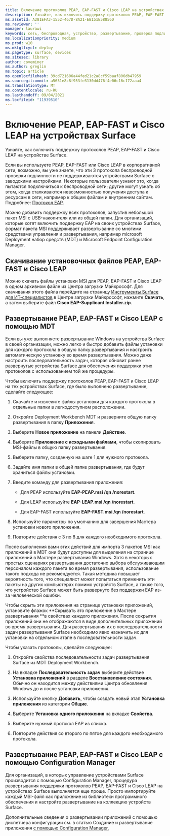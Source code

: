 ```yaml
---
title: Включение протоколов PEAP, EAP-FAST и Cisco LEAP на устройствах Surface
description: Узнайте, как включить поддержку протоколов PEAP, EAP-FAST и Cisco LEAP на устройстве Surface.
ms.assetid: A281EFA3-1552-467D-8A21-EB151E58856D
ms.reviewer: ''
manager: laurawi
keywords: сеть, беспроводная, устройство, развертывание, проверка подлинности, протокол
ms.localizationpriority: medium
ms.prod: w10
ms.mktglfcycl: deploy
ms.pagetype: surface, devices
ms.sitesec: library
author: coveminer
ms.author: greglin
ms.topic: article
ms.openlocfilehash: 39cd721606a44fed21c2a8cf59baaf806db47959
ms.sourcegitcommit: a5651e8c8f953fe3130dd476f4e06c16c172aaa4
ms.translationtype: MT
ms.contentlocale: ru-RU
ms.lasthandoff: 09/04/2021
ms.locfileid: "11939510"
---
```

# <a name="enable-peap-eap-fast-and-cisco-leap-on-surface-devices"></a>Включение PEAP, EAP-FAST и Cisco LEAP на устройствах Surface

Узнайте, как включить поддержку протоколов PEAP, EAP-FAST и Cisco LEAP на устройстве Surface.

Если вы используете PEAP, EAP-FAST или Cisco LEAP в корпоративной сети, возможно, вы уже знаете, что эти 3 протокола беспроводной проверки подлинности не поддерживаются устройствами Surface с заводскими настройками. Некоторые пользователи узнают это, когда пытаются подключиться к беспроводной сети; другие могут узнать об этом, когда сталкиваются невозможностью получения доступа к ресурсам в сети, например к общим файлам и внутренним сайтам. Подробнее: [Протокол EAP](/windows-server/networking/technologies/extensible-authentication-protocol/network-access).

Можно добавить поддержку всех протоколов, запустив небольшой пакет MSI с USB-накопителя или из общей папки. Для организаций, которые хотят включить поддержку EAP на своих устройствах Surface, формат пакета MSI поддерживает развертывание со многими средствами управления и развертывания, например microsoft Deployment набор средств (MDT) и Microsoft Endpoint Configuration Manager.

## <a name="download-peap-eap-fast-or-cisco-leap-installation-files"></a><a href="" id="download-peap--eap-fast--or-cisco-leap-installation-files--"></a>Скачивание установочных файлов PEAP, EAP-FAST и Cisco LEAP

Можно скачать файлы установки MSI для PEAP, EAP-FAST и Cisco LEAP в одном архивном файле из Центра загрузки Майкрософт. Для скачивания этого файла перейдите на страницу [Инструменты Surface для ИТ-специалистов](https://www.microsoft.com/download/details.aspx?id=46703) в Центре загрузки Майкрософт, нажмите **Скачать**, а затем выберите файл **Cisco EAP-Supplicant Installer.zip**.

## <a name="deploy-peap-eap-fast-or-cisco-leap-with-mdt"></a>Развертывание PEAP, EAP-FAST и Cisco LEAP с помощью MDT

Если вы уже выполняете развертывание Windows на устройства Surface в своей организации, можно легко и быстро добавить файлы установки для каждого протокола в общую папку развертывания и настроить автоматическую установку во время развертывания. Можно даже настроить последовательность задач, которая обновит ранее развернутые устройства Surface для обеспечения поддержки этих протоколов с использованием той же процедуры.

Чтобы включить поддержку протоколов PEAP, EAP-FAST и Cisco LEAP на тех устройствах Surface, где было выполнено развертывание, сделайте следующее:

1. Скачайте и извлеките файлы установки для каждого протокола в отдельные папки в легкодоступном расположении.

2. Откройте Deployment Workbench MDT и разверните общую папку развертывания в папку **Приложения**.

3. Выберите **Новое приложение** на панели **Действие**.

4. Выберите **Приложение с исходными файлами**, чтобы скопировать MSI-файлы в общую папку развертывания.

5. Выберите папку, созданную на шаге 1 для нужного протокола.

6. Задайте имя папки в общей папке развертывания, где будут храниться файлы установки.

7. Введите команду для развертывания приложения:

    - Для PEAP используйте **EAP-PEAP.msi /qn /norestart**.

    - Для LEAP используйте **EAP-LEAP.msi /qn /norestart**.

    - Для EAP-FAST используйте **EAP-FAST.msi /qn /norestart**.

8. Используйте параметры по умолчанию для завершения Мастера установки нового приложения.

9. Повторите действия с 3 по 8 для каждого необходимого протокола.

После выполнения вами этих действий для импорта 3 пакетов MSI как приложений в MDT они будут доступны для выделения на странице приложений в Мастере развертывания Windows. Хотя в некоторых простых сценариях развертывания достаточно выбора обслуживающим персоналом каждого пакета во время развертывания, использование такого подхода не рекомендуется. Такая методика повышает вероятность того, что специалист может попытаться применить эти пакеты на других компьютерах помимо устройств Surface, а также того, что устройство Surface может быть развернуто без поддержки EAP из-за человеческой ошибки.

Чтобы скрыть эти приложения на странице установки приложений, установите флажок **Скрывать это приложение в Мастере развертывания **в свойствах каждого приложения. После сокрытия приложений они не отображаются в виде дополнительных приложений во время развертывания. Для развертывания их в последовательности задач развертывания Surface необходимо явно назначить их для установки на отдельном этапе в последовательности задач.

Чтобы указать протоколы, сделайте следующее:

1. Откройте свойства последовательности задач развертывания Surface из MDT Deployment Workbench.

2. На вкладке **Последовательность задач** выберите действие **Установка приложений** в разделе **Восстановление состояния**. Обычно он находится между действиями Центра обновления Windows до и после установки приложения.

3. Используйте кнопку **Добавить**, чтобы создать новый этап **Установка приложения** из категории **Общие**.

4. Выберите **Установка одного приложения** на вкладке **Свойства**.

5. Выберите нужный протокол EAP из списка.

6. Повторите действия со второго по пятое для каждого необходимого протокола.

## <a name="deploy-peap-eap-fast-or-cisco-leap-with-configuration-manager"></a>Развертывание PEAP, EAP-FAST и Cisco LEAP с помощью Configuration Manager

Для организаций, в которых управление устройствами Surface производится с помощью Configuration Manager, процедура развертывания поддержки протоколов PEAP, EAP-FAST и Cisco LEAP на устройствах Surface выполняется еще проще. Просто импортируйте каждый MSI-файл как приложение из библиотеки программного обеспечения и настройте развертывание на коллекцию устройств Surface.

Дополнительные сведения о развертывании приложений с помощью диспетчера конфигурации см. в статью Создание и развертывание приложения [с помощью Configuration Manager.](/mem/configmgr/apps/get-started/create-and-deploy-an-application)

